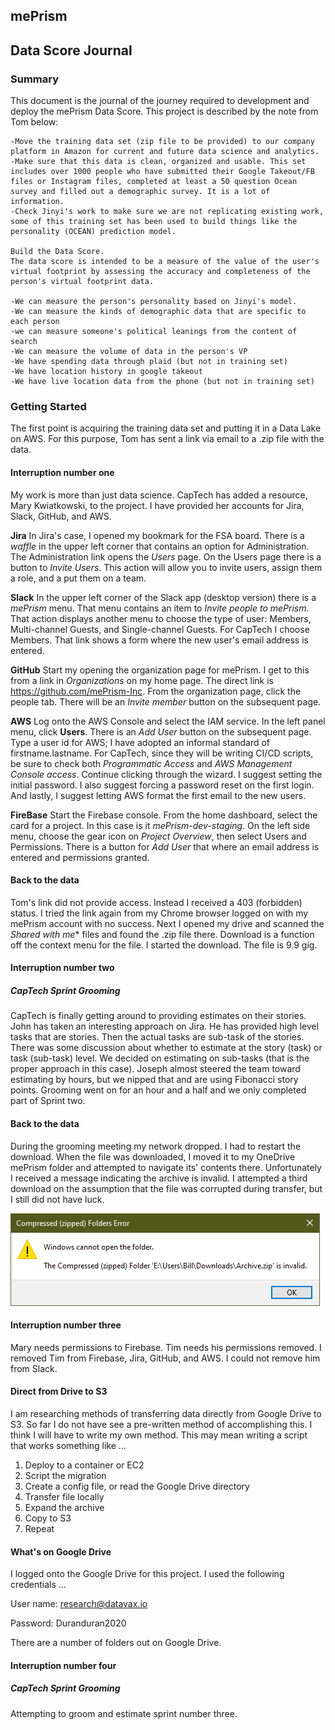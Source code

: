 ## mePrism

## Data Score Journal

### Summary

This document is the journal of the journey required to development and deploy the mePrism Data Score. This project is described by the note from Tom below:

```
-Move the training data set (zip file to be provided) to our company platform in Amazon for current and future data science and analytics. 
-Make sure that this data is clean, organized and usable. This set includes over 1000 people who have submitted their Google Takeout/FB files or Instagram files, completed at least a 50 question Ocean survey and filled out a demographic survey. It is a lot of information. 
-Check Jinyi's work to make sure we are not replicating existing work, some of this training set has been used to build things like the personality (OCEAN) prediction model. 

Build the Data Score.
The data score is intended to be a measure of the value of the user's virtual footprint by assessing the accuracy and completeness of the person's virtual footprint data. 

-We can measure the person's personality based on Jinyi's model.
-We can measure the kinds of demographic data that are specific to each person
-we can measure someone's political leanings from the content of search
-We can measure the volume of data in the person's VP
-We have spending data through plaid (but not in training set)
-We have location history in google takeout
-We have live location data from the phone (but not in training set)
```

### Getting Started

The first point is acquiring the training data set and putting it in a Data Lake on AWS. For this purpose, Tom has sent a link via email to a .zip file with the data.

#### Interruption number one

My work is more than just data science. CapTech has added a resource, Mary Kwiatkowski, to the project. I have provided her accounts for Jira, Slack, GitHub, and AWS. 

**Jira** In Jira's case, I opened my bookmark for the FSA board. There is a *waffle* in  the upper left corner that contains an option for Administration. The Administration link opens the *Users* page. On the Users page there is a button to *Invite Users*. This action will allow you to invite users, assign them a role, and a put them on a team.

**Slack** In the upper left corner of the Slack app (desktop version) there is a *mePrism* menu. That menu contains an item to *Invite people to mePrism*. That action displays another menu to choose the type of user: Members, Multi-channel Guests, and Single-channel Guests. For CapTech I choose Members. That link shows a form where the new user's email address is entered.

**GitHub** Start my opening the organization page for mePrism. I get to this from a link in *Organizations* on my home page. The direct link is https://github.com/mePrism-Inc. From the organization page, click the people tab. There will be an *Invite member* button on the subsequent page.

**AWS** Log onto the AWS Console and select the IAM service. In the left panel menu, click **Users**. There is an *Add User* button on the subsequent page. Type a user id for AWS; I have adopted an informal standard of firstname.lastname. For CapTech, since they will be writing CI/CD scripts, be sure to check both *Programmatic Access* and *AWS Management Console access*. Continue clicking through the wizard. I suggest setting the initial password. I also suggest forcing a password reset on the first login. And lastly, I suggest letting AWS format the first email to the new users.

**FireBase** Start the Firebase console. From the home dashboard, select the card for a project. In this case is it *mePrism-dev-staging*. On the left side menu, choose the gear icon on *Project Overview*, then select Users and Permissions. There is a button for *Add User* that where an email address is entered and permissions granted.

#### Back to the data

Tom's link did not provide access. Instead I received a 403 (forbidden) status. I tried the link again from my Chrome browser logged on with my mePrism account with no success. Next I opened my drive and scanned the *Shared with me** files and found the .zip file there. Download is a function off the context menu for the file. I started the download. The file is 9.9 gig.

#### Interruption number two

##### CapTech Sprint Grooming

CapTech is finally getting around to providing estimates on their stories. John has taken an interesting approach on Jira. He has provided high level tasks that are stories. Then the actual tasks are sub-task of the stories. There was some discussion about whether to estimate at the story (task) or task (sub-task) level. We decided on estimating on sub-tasks (that is the proper approach in this case). Joseph almost steered the team toward estimating by hours, but we nipped that and are using Fibonacci story points. Grooming went on for an hour and a half and we only completed part of Sprint two.

#### Back to the data

During the grooming meeting my network dropped. I had to restart the download. When the file was downloaded, I moved it to my OneDrive mePrism folder and attempted to navigate its' contents there. Unfortunately I received a message indicating the archive is invalid. I attempted a third download on the assumption that the file was corrupted during transfer, but I still did not have luck.

![image-20200922100738486](./Images/DownloadError.png)

#### Interruption number three

Mary needs permissions to Firebase. Tim needs his permissions removed. I removed Tim from Firebase, Jira, GitHub, and AWS. I could not remove him from Slack.

#### Direct from Drive to S3

I am researching methods of transferring data directly from Google Drive to S3. So far I do not have see a pre-written method of accomplishing this. I think I will have to write my own method. This may mean writing a script that works something like ...

1. Deploy to a container or EC2
2. Script the migration
3. Create a config file, or read the Google Drive directory
4. Transfer file locally
5. Expand the archive
6. Copy to S3
7. Repeat

#### What's on Google Drive

I logged onto the Google Drive for this project. I used the following credentials ...

User name: research@datavax.io

Password: Duranduran2020

There are a number of folders out on Google Drive. 

#### Interruption number four

##### CapTech Sprint Grooming

Attempting to groom and estimate sprint number three.

